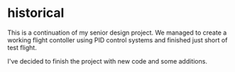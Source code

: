 # historical
This is a continuation of my senior design project.
We managed to create a working flight contoller using 
PID control systems and finished just short of test
flight. 

I've decided to finish the project with new code and
some additions. 